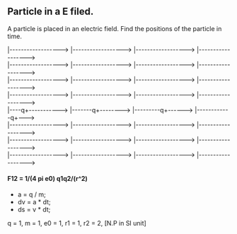 ## Particle in a E filed.
 A particle is placed in an electric field. Find the positions of the particle in time.

 |------------------>  |------------------>  |------------------>    |------------------>  
 |------------------>  |------------------>  |------------------>    |------------------>  
 |------------------>  |------------------>  |------------------>    |------------------>  
 |------------------>  |------------------>  |------------------>    |------------------>  
 |----q+----------->  |-------q+-------->  |---------q+------>    |------------q+--->  
 |------------------>  |------------------>  |------------------>    |------------------>  
 |------------------>  |------------------>  |------------------>    |------------------>  
 |------------------>  |------------------>  |------------------>    |------------------>  


#### F12 = 1/(4 pi e0) q1q2/(r^2)
- a = q / m;
- dv = a * dt;
- ds = v * dt;

q = 1,
m = 1,
e0 = 1,
r1 = 1,
r2 = 2,
[N.P in SI unit]
